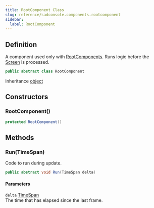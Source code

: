 ```yaml
---
title: RootComponent Class
slug: reference/sadconsole.components.rootcomponent
sidebar:
  label: RootComponent
---
```

## Definition

A component used only with [RootComponents](../sadconsole.gamehost/#rootcomponents/). Runs logic before the [Screen](../sadconsole.gamehost/#screen/) is processed.

```csharp title="C#"
public abstract class RootComponent
```

Inheritance [object](https://learn.microsoft.com/dotnet/api/system.object/)

## Constructors

### RootComponent()

```csharp title="C#"
protected RootComponent()
```


## Methods

### Run(TimeSpan)

Code to run during update.

```csharp title="C#"
public abstract void Run(TimeSpan delta)
```

#### Parameters

`delta` [TimeSpan](https://learn.microsoft.com/dotnet/api/system.timespan/)  
The time that has elapsed since the last frame.